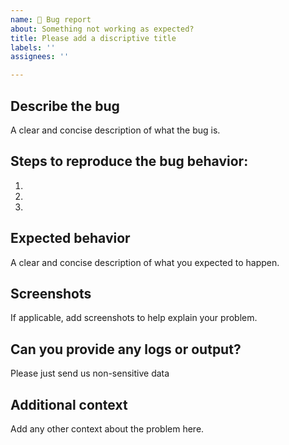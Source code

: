 ```yaml
---
name: 🐛 Bug report
about: Something not working as expected?
title: Please add a discriptive title
labels: ''
assignees: ''

---
```


## Describe the bug
A clear and concise description of what the bug is.

## Steps to reproduce the bug behavior:
1. <!-- please be as dicriptive as possible when filling out the steps -->
1. <!-- please be as dicriptive as possible when filling out the steps -->
1. <!-- please be as dicriptive as possible when filling out the steps -->

## Expected behavior
A clear and concise description of what you expected to happen.

## Screenshots
If applicable, add screenshots to help explain your problem.

## Can you provide any logs or output?
Please just send us non-sensitive data

## Additional context
Add any other context about the problem here.
